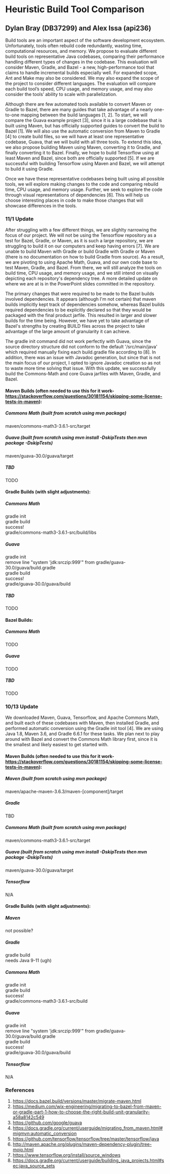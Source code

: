 # Heuristic Build Tool Comparison
## Dylan Bray (DB37299) and Alex Issa (api236)

Build tools are an important aspect of the software development ecosystem. Unfortunately, tools often rebuild code redundantly, wasting time, computational resources, and memory. We propose to evaluate different build tools on representative Java codebases, comparing their performance handling different types of changes in the codebase. This evaluation will consider Maven, Gradle, and Bazel - a new, high-performance tool that claims to handle incremental builds especially well. For expanded scope, Ant and Make may also be considered. We may also expand the scope of the project to consider different languages. The evaluation will compare each build tool’s speed, CPU usage, and memory usage, and may also consider the tools’ ability to scale with parallelization.

Although there are few automated tools available to convert Maven or Gradle to Bazel, there are many guides that take advantage of a nearly one-to-one mapping between the build languages [1, 2]. To start, we will compare the Guava example project [3], since it is a large codebase that is built using Maven, but has officially supported guides to convert the build to Bazel [1]. We will also use the automatic conversion from Maven to Gradle [4] to create build files, so we will have at least one representative codebase, Guava, that we will build with all three tools. To extend this idea, we also propose building Maven using Maven, converting it to Gradle, and finally converting it to Bazel. Finally, we hope to build Tensorflow using at least Maven and Bazel, since both are officially supported [5]. If we are successful with building Tensorflow using Maven and Bazel, we will attempt to build it using Gradle. 

Once we have these representative codebases being built using all possible tools, we will explore making changes to the code and comparing rebuild time, CPU usage, and memory usage. Further, we seek to explore the code through visual representations of dependencies [6]. This will help us choose interesting places in code to make those changes that will showcase differences in the tools.

### 11/1 Update

After struggling with a few different things, we are slighlty narrowing the focus of our project. We will not be using the Tensorflow repository as a test for Bazel, Gradle, or Maven, as it is such a large repository, we are struggling to build it on our computers and keep having errors [7]. We are unable to build Maven with Gradle or build Gradle with Gradle or Maven (there is no documentation on how to build Gradle from source). As a result, we are pivoting to using Apache Math, Guava, and our own code base to test Maven, Gradle, and Bazel. From there, we will still analyze the tools on build time, CPU usage, and memory usage, and we still intend on visually depicting each repository's dependency tree. A more detailed update on where we are at is in the PowerPoint slides committed in the repository.

The primary changes that were required to be made to the Bazel builds involved dependencies. It appears (although I'm not certain) that maven builds implicitly kept track of dependencies somehow, whereas Bazel builds required dependencies to be explicitly declared so that they would be packaged with the final product jarfile. This resulted in larger and slower builds for the time being. However, we have yet to take advantage of Bazel's strengths by creating BUILD files across the project to take advantage of the large amount of granularity it can achieve.

The gradle init command did not work perfectly with Guava, since the source directory structure did not conform to the default '/src/main/java' which required manually fixing each build.gradle file according to [8]. In addition, there was an issue with Javadoc generation, but since that is not the main focus of our project, I opted to ignore Javadoc creation so as not to waste more time solving that issue. With this update, we successfully build the Commons-Math and core Guava jarfiles with Maven, Gradle, and Bazel.

#### Maven Builds (often needed to use this for it work-https://stackoverflow.com/questions/30181154/skipping-some-license-tests-in-maven):
##### Commons Math (built from scratch using mvn package)
  maven/commons-math3-3.6.1-src/target
##### Guava (built from scratch using mvn install -DskipTests then mvn package -DskipTests)
  maven/guava-30.0/guava/target
##### TBD
  TODO

#### Gradle Builds (with slight adjustments):
##### Commons Math
  gradle init\
  gradle build\
  success!\
  gradle/commons-math3-3.6.1-src/build/libs
##### Guava
  gradle init\
  remove line "system 'jdk:srczip:999'" from gradle/guava-30.0/guava/build.gradle\
  gradle build\
  success!\
  gradle/guava-30.0/guava/build
##### TBD
  TODO

#### Bazel Builds:
##### Commons Math
  TODO
##### Guava
  TODO
##### TBD
  TODO

### 10/13 Update

We downloaded Maven, Guava, Tensorflow, and Apache Commons Math, and built each of these codebases with Maven, then installed Gradle, and performed automatic conversion using the Gradle init tool [4]. We are using Java 1.8, Maven 3.6, and Gradle 6.6.1 for these tasks. We plan next to play around with Bazel and convert the Commons Math library first, since it is the smallest and likely easiest to get started with.

#### Maven Builds (often needed to use this for it work-https://stackoverflow.com/questions/30181154/skipping-some-license-tests-in-maven):
##### Maven (built from scratch using mvn package)
  maven/apache-maven-3.6.3/maven-[component]/target
##### Gradle
  TBD
##### Commons Math (built from scratch using mvn package)
  maven/commons-math3-3.6.1-src/target
##### Guava (built from scratch using mvn install -DskipTests then mvn package -DskipTests)
  maven/guava-30.0/guava/target
##### Tensorflow
  N/A

#### Gradle Builds (with slight adjustments):
##### Maven
  not possible?
##### Gradle
  gradle build\
  needs Java 9-11 (ugh)
##### Commons Math
  gradle init\
  gradle build\
  success!\
  gradle/commons-math3-3.6.1-src/build
##### Guava
  gradle init\
  remove line "system 'jdk:srczip:999'" from gradle/guava-30.0/guava/build.gradle\
  gradle build\
  success!\
  gradle/guava-30.0/guava/build
##### Tensorflow
  N/A

### References
1. https://docs.bazel.build/versions/master/migrate-maven.html
2. https://medium.com/wix-engineering/migrating-to-bazel-from-maven-or-gradle-part-1-how-to-choose-the-right-build-unit-granularity-a58a8142c549
3. https://github.com/google/guava
4. https://docs.gradle.org/current/userguide/migrating_from_maven.html#migmvn:automatic_conversion
5. https://github.com/tensorflow/tensorflow/tree/master/tensorflow/java
6. http://maven.apache.org/plugins/maven-dependency-plugin/tree-mojo.html 
7. https://www.tensorflow.org/install/source_windows
8. https://docs.gradle.org/current/userguide/building_java_projects.html#sec:java_source_sets
